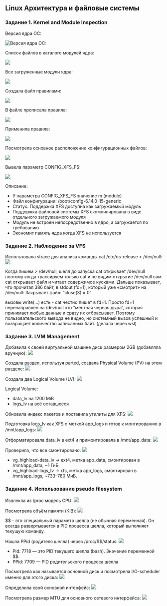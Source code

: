 ## Linux Архитектура и файловые системы

### Задание 1. Kernel and Module Inspection

Версия ядра ОС:

![Версия ядра ОС:](images/image18.png)

Список файлов в каталоге модулей ядра:

![](images/image9.png)

Все загруженные модули ядра:

![](images/image10.png)

Создала файл правилами:

![](images/image5.png)

В файле прописала правила:

![](images/image17.png)

Применила правила:

![](images/image15.png)

Посмотрела основное расположение конфигурационных файлов:

![](images/image3.png)

Вывела параметр CONFIG_XFS_FS:

![](images/image14.png)

Описание: 
- У параметра CONFIG_XFS_FS значение m (module)
- Файл конфигурации: /boot/config-6.14.0-15-generic
- Статус: Поддержка XFS доступна как загружаемый модуль
- Поддержка файловой системы XFS скомпилирована в виде отдельного загружаемого модуля
- Модуль не встроен непосредственно в ядро, а загружается по требованию
- Экономит память ядра когда XFS не используется

### Задание 2. Наблюдение за VFS

Использовала strace для анализа команды cat  /etc/os-release > /dev/null:
![](images/img.png)

Когда пишем > /dev/null, шелл до запуска cat открывает /dev/null поэтому когда трассируем только cat и не видим открытие /dev/null
сам cat открывает файл и читает содержимое кусками. Дальше показывает, что прочитал 386 байт, в stdout (fd=1), который уже «смотрит» на /dev/null:
Закрывает файл: “close(3) = 0”

вызовы write(...) есть - cat честно пишет в fd=1.
Просто fd=1 перенаправлен на /dev/null это “местная черная дыра”, которая принимает любые данные и сразу их отбрасывает. Поэтому пользовательского вывода не видно, но системный вызов успешный и возвращает количество записанных байт.
(делала через wsl)

### Задание 3. LVM Management 

Добавила к своей виртуальной машине диск размером 2GB (добавляла вручную):
![](images/image6.png)

Создала раздел, используя parted, создала Physical Volume (PV) на этом разделе:
![](images/image19.png)

Создала два Logical Volume (LV):
![](images/image1.png)

Logical Volume:
- data_lv на 1200 MiB
- logs_lv на всё оставшееся

Обновила индекс пакетов и поставила утилиты для XFS:
![](images/image4.png)

Подготовка logs_lv как XFS с меткой app_logs и готов к монтированию в /mnt/app_logs:
![](images/image2.png)

Отформатировала data_lv в ext4 и примонтировала в /mnt/app_data:
![](images/image16.png)

Проверила, что все смонтировано:
![](images/image23.png)

- vg_highload-data_lv → ext4, метка app_data, смонтирован в /mnt/app_data, ~1 ГиБ.
- vg_highload-logs_lv → xfs, метка app_logs, смонтирован в /mnt/app_logs, ~733–780 МиБ.


### Задание 4. Использование pseudo filesystem

Извлекла из /proc модель CPU:
![](images/image12.png)

Посмотрела объём памяти (KiB):
![](images/image21.png)

$$ - это специальный параметр шелла (не обычная переменная). Он всегда развертывается в PID процесса шелла, который выполняет текущую команду.

Нашла PPid (родителя шелла) через /proc/$$/status:
![](images/image8.png)


- Pid: 7718 — это PID текущего шелла (bash). Значение переменной $$.
- PPid: 7709 — PID родительского процесса шелла

Посмотрела как называется основной диск и посмотрела I/O-scheduler именно для этого диска:
![](images/image13.png)

Определила свой основной интерфейс:
![](images/image11.png)

Посмотрела размер MTU для основного сетевого интерфейса:
![](images/image24.png)
